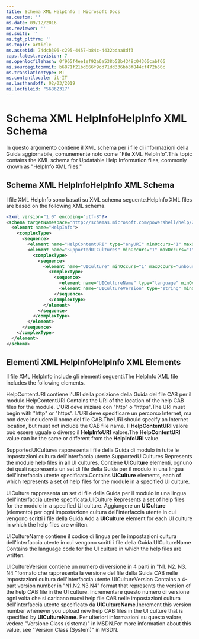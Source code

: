 ```yaml
---
title: Schema XML HelpInfo | Microsoft Docs
ms.custom: ''
ms.date: 09/12/2016
ms.reviewer: ''
ms.suite: ''
ms.tgt_pltfrm: ''
ms.topic: article
ms.assetid: 74dcb396-c295-4457-b84c-4432bdaa8df3
caps.latest.revision: 7
ms.openlocfilehash: 0f965f4ee1ef92a6a538b52b4348c04366cabf66
ms.sourcegitcommit: b6871f21bd666f9cd71dd336bb3f844cf472b56c
ms.translationtype: MT
ms.contentlocale: it-IT
ms.lasthandoff: 02/03/2019
ms.locfileid: "56862317"
---
```

# <a name="helpinfo-xml-schema"></a><span data-ttu-id="676b2-102">Schema XML HelpInfo</span><span class="sxs-lookup"><span data-stu-id="676b2-102">HelpInfo XML Schema</span></span>

<span data-ttu-id="676b2-103">In questo argomento contiene il XML schema per i file di informazioni della Guida aggiornabile, comunemente noto come "File XML HelpInfo".</span><span class="sxs-lookup"><span data-stu-id="676b2-103">This topic contains the XML schema for Updatable Help Information files, commonly known as "HelpInfo XML files."</span></span>

## <a name="helpinfo-xml-schema"></a><span data-ttu-id="676b2-104">Schema XML HelpInfo</span><span class="sxs-lookup"><span data-stu-id="676b2-104">HelpInfo XML Schema</span></span>

<span data-ttu-id="676b2-105">I file XML HelpInfo sono basati su XML schema seguente.</span><span class="sxs-lookup"><span data-stu-id="676b2-105">HelpInfo XML files are based on the following XML schema.</span></span>

```xml
<?xml version="1.0" encoding="utf-8"?>
<schema targetNamespace="http://schemas.microsoft.com/powershell/help/2010/05" xmlns="http://www.w3.org/2001/XMLSchema">
  <element name="HelpInfo">
    <complexType>
      <sequence>
        <element name="HelpContentURI" type="anyURI" minOccurs="1" maxOccurs="1" />
        <element name="SupportedUICultures" minOccurs="1" maxOccurs="1">
          <complexType>
            <sequence>
              <element name="UICulture" minOccurs="1" maxOccurs="unbounded">
                <complexType>
                  <sequence>
                    <element name="UICultureName" type="language" minOccurs="1" maxOccurs="1" />
                    <element name="UICultureVersion" type="string" minOccurs="1" maxOccurs="1" />
                  </sequence>
                </complexType>
              </element>
            </sequence>
          </complexType>
        </element>
      </sequence>
    </complexType>
  </element>
</schema>
```

## <a name="helpinfo-xml-elements"></a><span data-ttu-id="676b2-106">Elementi XML HelpInfo</span><span class="sxs-lookup"><span data-stu-id="676b2-106">HelpInfo XML Elements</span></span>

<span data-ttu-id="676b2-107">Il file XML HelpInfo include gli elementi seguenti.</span><span class="sxs-lookup"><span data-stu-id="676b2-107">The HelpInfo XML file includes the following elements.</span></span>

<span data-ttu-id="676b2-108">HelpContentURI contiene l'URI della posizione della Guida del file CAB per il modulo.</span><span class="sxs-lookup"><span data-stu-id="676b2-108">HelpContentURI Contains the URI of the location of the help CAB files for the module.</span></span> <span data-ttu-id="676b2-109">L'URI deve iniziare con "http" o "https".</span><span class="sxs-lookup"><span data-stu-id="676b2-109">The URI must begin with "http" or "https".</span></span> <span data-ttu-id="676b2-110">L'URI deve specificare un percorso Internet, ma non deve includere il nome del file CAB.</span><span class="sxs-lookup"><span data-stu-id="676b2-110">The URI should specify an Internet location, but must not include the CAB file name.</span></span> <span data-ttu-id="676b2-111">Il **HelpContentURI** valore può essere uguale o diverso il **HelpInfoURI** valore.</span><span class="sxs-lookup"><span data-stu-id="676b2-111">The **HelpContentURI** value can be the  same or different from the **HelpInfoURI** value.</span></span>

<span data-ttu-id="676b2-112">SupportedUICultures rappresenta i file della Guida di modulo in tutte le impostazioni cultura dell'interfaccia utente.</span><span class="sxs-lookup"><span data-stu-id="676b2-112">SupportedUICultures Represents the module help files in all UI cultures.</span></span> <span data-ttu-id="676b2-113">Contiene **UICulture** elementi, ognuno dei quali rappresenta un set di file della Guida per il modulo in una lingua dell'interfaccia utente specificata.</span><span class="sxs-lookup"><span data-stu-id="676b2-113">Contains **UICulture** elements, each of which represents a set of help files for the module in a specified UI culture.</span></span>

<span data-ttu-id="676b2-114">UICulture rappresenta un set di file della Guida per il modulo in una lingua dell'interfaccia utente specificata.</span><span class="sxs-lookup"><span data-stu-id="676b2-114">UICulture Represents a set of help files for the module in a specified UI culture.</span></span> <span data-ttu-id="676b2-115">Aggiungere un **UICulture** (elemento) per ogni impostazione cultura dell'interfaccia utente in cui vengono scritti i file della Guida.</span><span class="sxs-lookup"><span data-stu-id="676b2-115">Add a **UICulture** element for each UI culture in which the help files are written.</span></span>

<span data-ttu-id="676b2-116">UICultureName contiene il codice di lingua per le impostazioni cultura dell'interfaccia utente in cui vengono scritti i file della Guida.</span><span class="sxs-lookup"><span data-stu-id="676b2-116">UICultureName Contains the language code for the UI culture in which the help files are written.</span></span>

<span data-ttu-id="676b2-117">UICultureVersion contiene un numero di versione in 4 parti in "N1. N2. N3. N4 "formato che rappresenta la versione del file della Guida CAB nelle impostazioni cultura dell'interfaccia utente.</span><span class="sxs-lookup"><span data-stu-id="676b2-117">UICultureVersion Contains a 4-part version number in "N1.N2.N3.N4" format that represents the version of the help CAB file in the UI culture.</span></span> <span data-ttu-id="676b2-118">Incrementare questo numero di versione ogni volta che si caricano nuovi help file CAB nelle impostazioni cultura dell'interfaccia utente specificato da **UICultureName**.</span><span class="sxs-lookup"><span data-stu-id="676b2-118">Increment this version number whenever you upload new help CAB files in the UI culture that is specified by **UICultureName**.</span></span> <span data-ttu-id="676b2-119">Per ulteriori informazioni su questo valore, vedere "Versione Class (sistema)" in MSDN.</span><span class="sxs-lookup"><span data-stu-id="676b2-119">For more information about this value, see "Version Class (System)" in MSDN.</span></span>